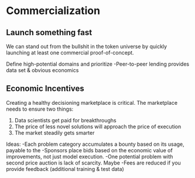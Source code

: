 # Commercialization

## Launch something fast
We can stand out from the bullshit in the token universe by quickly launching at least one commercial proof-of-concept.

Define high-potential domains and prioritize
-Peer-to-peer lending provides data set & obvious economics

## Economic Incentives
Creating a healthy decisioning marketplace is critical. The marketplace needs to ensure two things:
1) Data scientists get paid for breakthroughs
2) The price of less novel solutions will approach the price of execution
3) The market steadily gets smarter

Ideas:
-Each problem category accumulates a bounty based on its usage, payable to the
-Sponsors place bids based on the economic value of improvements, not just model execution.
-One potential problem with second price auction is lack of scarcity. Maybe
-Fees are reduced if you provide feedback (additional training & test data)

